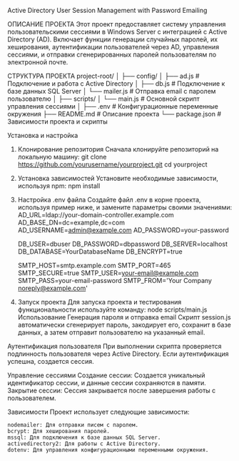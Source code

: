 Active Directory User Session Management with Password Emailing

ОПИСАНИЕ ПРОЕКТА
	Этот проект предоставляет систему управления пользовательскими сессиями в Windows Server с интеграцией с Active Directory (AD). Включает функции генерации случайных паролей, их хеширования, аутентификации пользователей через AD, управления сессиями, и отправки сгенерированных паролей пользователям по электронной почте.

СТРУКТУРА ПРОЕКТА
project-root/
│
├── config/
│		├── ad.js					# Подключение и работа с Active Directory
│		├── db.js					# Подключение к базе данных SQL Server
│		└── mailer.js 		# Отправка email с паролем пользователю
│
├── scripts/
│		└── main.js				# Основной скрипт управления сессиями
│
├── .env 							# Конфигурационные переменные окружения
├── README.md 				# Описание проекта
└── package.json 			# Зависимости проекта и скрипты


Установка и настройка
1. Клонирование репозитория
	Сначала клонируйте репозиторий на локальную машину:
	git clone https://github.com/yourusername/yourproject.git
	cd yourproject

2. Установка зависимостей
	Установите необходимые зависимости, используя npm:
	npm install

3. Настройка .env файла
	Создайте файл .env в корне проекта, используя пример ниже, и замените параметры своими значениями:
	AD_URL=ldap://your-domain-controller.example.com
	AD_BASE_DN=dc=example,dc=com
	AD_USERNAME=admin@example.com
	AD_PASSWORD=your-password

	DB_USER=dbuser
	DB_PASSWORD=dbpassword
	DB_SERVER=localhost
	DB_DATABASE=YourDatabaseName
	DB_ENCRYPT=true

	SMTP_HOST=smtp.example.com
	SMTP_PORT=465
	SMTP_SECURE=true
	SMTP_USER=your-email@example.com
	SMTP_PASS=your-email-password
	SMTP_FROM='Your Company <noreply@example.com>'

5. Запуск проекта
	Для запуска проекта и тестирования функциональности используйте команду:
	node scripts/main.js
	Использование
	Генерация пароля и отправка email
	Скрипт session.js автоматически сгенерирует пароль, закодирует его, сохранит в базе данных, а затем отправит пользователю на указанный email.

Аутентификация пользователя
	При выполнении скрипта проверяется подлинность пользователя через Active Directory. Если аутентификация успешна, создается сессия.

Управление сессиями
	Создание сессии: Создается уникальный идентификатор сессии, и данные сессии сохраняются в памяти.
	Закрытие сессии: Сессия закрывается после завершения работы с пользователем.

Зависимости
	Проект использует следующие зависимости:

	nodemailer: Для отправки писем с паролем.
	bcrypt: Для хеширования паролей.
	mssql: Для подключения к базе данных SQL Server.
	activedirectory2: Для работы с Active Directory.
	dotenv: Для управления конфигурационными переменными окружения.